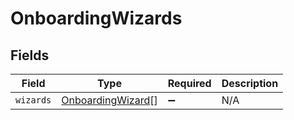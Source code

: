 # OnboardingWizards


## Fields

| Field                                                         | Type                                                          | Required                                                      | Description                                                   |
| ------------------------------------------------------------- | ------------------------------------------------------------- | ------------------------------------------------------------- | ------------------------------------------------------------- |
| `wizards`                                                     | [OnboardingWizard](../../models/shared/onboardingwizard.md)[] | :heavy_minus_sign:                                            | N/A                                                           |